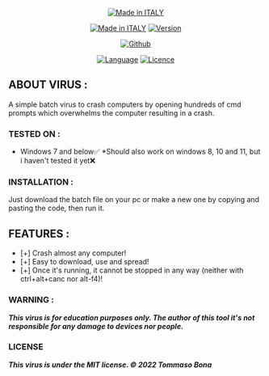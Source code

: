 <p align="center">
<a href="https://bit.ly/3bgtjYk"><img title="Made in ITALY" src="https://img.shields.io/badge/MADE%20IN-ITALY-SCRIPT?colorA=%23ff8100&colorB=%23017e40&colorC=%23ff0000&style=for-the-badge"></a>
</p>
<p align="center">
<a href="https://bit.ly/3bgtjYk"><img title="Made in ITALY" src="https://img.shields.io/badge/Virus-BlackWidow-green.svg"></a>
<a href="https://bit.ly/3bgtjYk"><img title="Version" src="https://img.shields.io/badge/Version-1-green.svg?style=flat-square"></a>
</p>
<p align="center">
<a href="https://github.com/ParzivalHack"><img title="Github" src="https://img.shields.io/badge/ParzivalHack-brightgreen?style=for-the-badge&logo=github"></a>
</p>
<p align="center">
<a href="https://github.com/noob-hackers"><img title="Language" src="https://img.shields.io/badge/Made%20with-Batch-1f425f.svg?v=103"></a>
<a href="https://github.com/noob-hackers"><img title="Licence" src="https://img.shields.io/badge/License-MIT-blue.svg"></a>
</p>



## ABOUT VIRUS :

A simple batch virus to crash computers by opening hundreds of cmd prompts which overwhelms the computer resulting in a crash.

### TESTED ON :

* Windows 7 and below✅
*Should also work on windows 8, 10 and 11, but i haven't tested it yet❌

### INSTALLATION :

Just download the batch file on your pc or make a new one by copying and pasting the code, then run it.

## FEATURES :

* [+] Crash almost any computer!
* [+] Easy to download, use and spread!
* [+] Once it's running, it cannot be stopped in any way (neither with ctrl+alt+canc nor alt-f4)!

### WARNING : 

***This virus is for education purposes only. The author of this tool it's not responsible for any damage to devices nor people.***

### LICENSE

***This virus is under the MIT license. © 2022 Tommaso Bona***
